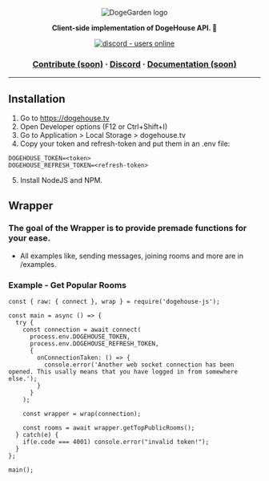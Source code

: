 <p align="center">
  <img src="https://cdn.discordapp.com/attachments/820450983892222022/820961073980899328/dogegarden-bottom-cropped.png" alt="DogeGarden logo" />
</p>
<p align="center">
  <strong>Client-side implementation of DogeHouse API. 🐶</strong>
</p>
<p align="center">
  <a href="https://discord.gg/Nu6KVjJYj6">
    <img src="https://img.shields.io/discord/820442045264691201?style=for-the-badge" alt="discord - users online" />
  </a>
</p>

<h3 align="center">  
  <a href="CONTRIBUTING.md">Contribute (soon)</a>
  <span> · </span>
  <a href="https://discord.gg/Nu6KVjJYj6">Discord</a>
  <span> · </span>
  <a href="https://docs.dogehouse.xyz">Documentation (soon)</a>
</h3>

---

## Installation

1. Go to https://dogehouse.tv
2. Open Developer options (F12 or Ctrl+Shift+I)
3. Go to Application > Local Storage > dogehouse.tv
4. Copy your token and refresh-token and put them in an .env file:
```
DOGEHOUSE_TOKEN=<token>
DOGEHOUSE_REFRESH_TOKEN=<refresh-token>
```
5. Install NodeJS and NPM.

## Wrapper
### The goal of the Wrapper is to provide premade functions for your ease.

- All examples like, sending messages, joining rooms and more are in /examples.

### Example - Get Popular Rooms
```
const { raw: { connect }, wrap } = require('dogehouse-js');

const main = async () => {
  try {
    const connection = await connect(
      process.env.DOGEHOUSE_TOKEN,
      process.env.DOGEHOUSE_REFRESH_TOKEN,
      {
        onConnectionTaken: () => {
          console.error('Another web socket connection has been opened. This usally means that you have logged in from somewhere else.');
        }
      }
    );

    const wrapper = wrap(connection);
    
    const rooms = await wrapper.getTopPublicRooms();
  } catch(e) {
    if(e.code === 4001) console.error("invalid token!");
  }
};

main();
```
